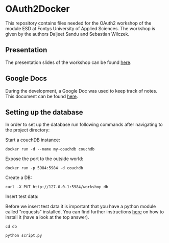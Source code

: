 # OAuth2Docker

This repository contains files needed for the OAuth2 workshop of the module ESD at Fontys University of Applied Sciences. The workshop is given by the authors Daljeet Sandu and Sebastian Wilczek.

## Presentation

The presentation slides of the workshop can be found [here](https://slides.com/sebastianwilczek/oauth2/).

## Google Docs

During the development, a Google Doc was used to keep track of notes. This document can be found [here](https://docs.google.com/document/d/1wqRp_c1P0pdBKGCJCySyA2t6uORjo3C_Df39R8IapGo/edit).

## Setting up the database

In order to set up the database run following commands after navigating to the project directory:

Start a couchDB instance:
```
docker run -d --name my-couchdb couchdb
```

Expose the port to the outside world:
```
docker run -p 5984:5984 -d couchdb
```

Create a DB:
```
curl -X PUT http://127.0.0.1:5984/workshop_db
```

Insert test data:

Before we insert test data it is important that you have a python module called "requests" installed. You can find further instructions [here](https://stackoverflow.com/questions/17309288/importerror-no-module-named-requests) on how to install it (have a look at the top answer).

```
cd db
```

```
python script.py
```
